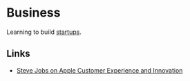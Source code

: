 # Business

Learning to build [startups](startups/startups.md).

## Links

- [Steve Jobs on Apple Customer Experience and Innovation](https://www.youtube.com/watch?v=1SIeTmORl0E)
